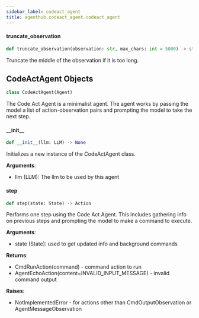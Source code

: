 ```yaml
---
sidebar_label: codeact_agent
title: agenthub.codeact_agent.codeact_agent
---
```


#### truncate\_observation

```python
def truncate_observation(observation: str, max_chars: int = 5000) -> str
```

Truncate the middle of the observation if it is too long.

## CodeActAgent Objects

```python
class CodeActAgent(Agent)
```

The Code Act Agent is a minimalist agent.
The agent works by passing the model a list of action-observation pairs and prompting the model to take the next step.

#### \_\_init\_\_

```python
def __init__(llm: LLM) -> None
```

Initializes a new instance of the CodeActAgent class.

**Arguments**:

  - llm (LLM): The llm to be used by this agent

#### step

```python
def step(state: State) -> Action
```

Performs one step using the Code Act Agent.
This includes gathering info on previous steps and prompting the model to make a command to execute.

**Arguments**:

  - state (State): used to get updated info and background commands
  

**Returns**:

  - CmdRunAction(command) - command action to run
  - AgentEchoAction(content=INVALID_INPUT_MESSAGE) - invalid command output
  

**Raises**:

  - NotImplementedError - for actions other than CmdOutputObservation or AgentMessageObservation


